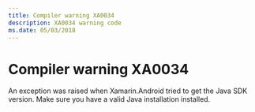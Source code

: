 ```yaml
---
title: Compiler warning XA0034
description: XA0034 warning code
ms.date: 05/03/2018
---
```

# Compiler warning XA0034

An exception was raised when Xamarin.Android tried to get the Java SDK version.
Make sure you have a valid Java installation installed. 